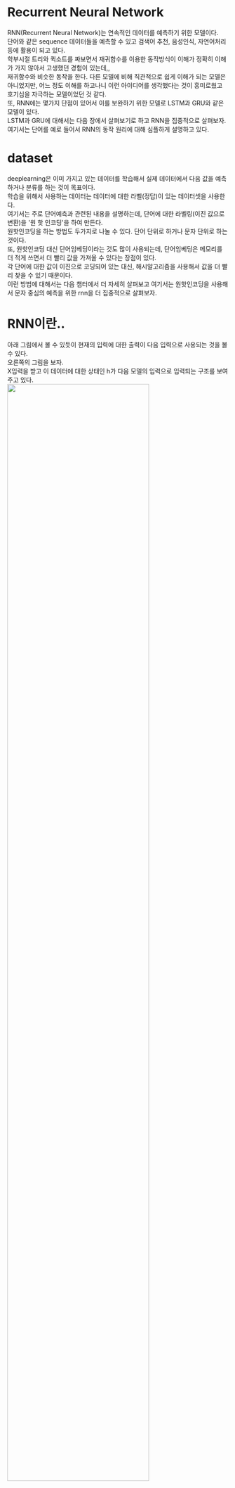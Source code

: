 # Recurrent Neural Network
RNN(Recurrent Neural Network)는 연속적인 데이터를 예측하기 위한 모델이다.  
단어와 같은 sequence 데이터들을 예측할 수 있고 검색어 추천, 음성인식, 자연어처리 등에 활용이 되고 있다.  
학부시절 트리와 퀵소트를 짜보면서 재귀함수를 이용한 동작방식이 이해가 정확히 이해가 가지 않아서 고생했던 경험이 있는데,,  
재귀함수와 비슷한 동작을 한다.
다른 모델에 비해 직관적으로 쉽게 이해가 되는 모델은 아니었지만, 어느 정도 이해를 하고나니 이런 아이디어를 생각했다는 것이 흥미로웠고 호기심을 자극하는 모델이었던 것 같다.  
또, RNN에는 몇가지 단점이 있어서 이를 보완하기 위한 모델로 LSTM과 GRU와 같은 모델이 있다.  
LSTM과 GRU에 대해서는 다음 장에서 살펴보기로 하고 RNN을 집중적으로 살펴보자.
여기서는 단어를 예로 들어서 RNN의 동작 원리에 대해 심플하게 설명하고 있다.  
  
# dataset
deeplearning은 이미 가지고 있는 데이터를 학습해서 실제 데이터에서 다음 값을 예측하거나 분류를 하는 것이 목표이다.  
학습을 위해서 사용하는 데이터는 데이터에 대한 라벨(정답)이 있는 데이터셋을 사용한다.  
여기서는 주로 단어예측과 관련된 내용을 설명하는데, 단어에 대한 라벨링(이진 값으로 변환)을 '원 핫 인코딩'을 하여 만든다.  
원핫인코딩을 하는 방법도 두가지로 나눌 수 있다. 단어 단위로 하거나 문자 단위로 하는 것이다.  
또, 원핫인코딩 대신 단어임베딩이라는 것도 많이 사용되는데, 단어임베딩은 메모리를 더 적게 쓰면서 더 빨리 값을 가져올 수 있다는 장점이 있다.  
각 단어에 대한 값이 이진으로 코딩되어 있는 대신, 해시알고리즘을 사용해서 값을 더 빨리 찾을 수 있기 때문이다.  
이런 방법에 대해서는 다음 챕터에서 더 자세히 살펴보고 여기서는 원핫인코딩을 사용해서 문자 중심의 예측을 위한 rnn을 더 집중적으로 살펴보자.  

# RNN이란..
아래 그림에서 볼 수 있듯이 현재의 입력에 대한 출력이 다음 입력으로 사용되는 것을 볼 수 있다.  
오른쪽의 그림을 보자.  
X입력을 받고 이 데이터에 대한 상태인 h가 다음 모델의 입력으로 입력되는 구조를 보여주고 있다.  
<img src="./img/rnn1.png" width="80%">  

## h에 대해 살펴보면..    
입력을 받을 때마다 상태에 해당하는 h가 갱신되는데, 이를 수식으로 살펴보면 아래 그림과 같다.  
h는 새롭게 갱신될 new state를 의미한다.  
fw라는 함수에 이전 h(state)와 현재 입력값이 입력되어서 현재의 h가 갱신되고 있다.  
fw란 weight값을 가진 어떤 함수를 의미하는데, 이 함수는 다음 그림에서 더 자세히 살펴보자.  
<img src="./img/rnn2.png" width="80%">  

## fw함수가 뭔지 더 자세히 보면..  
아래 수식을 보면 fw함수는 이전의 h(state)에 weight를 곱한 값과 x에 weight를 곱한 값을 activation함수(tanh함수)에 넣는 것을 볼 수 있다.  
tanh함수는 activation함수로 -1에서 1사이의 값을 가지고 기존의 sigmoid에 비해 vanishing gradient문제가 해결된 함수다.  
결국, 이 fw함수로 현재의 h함수를 업데이트되는 것이다.  
<img src="./img/rnn_fw.png" width="80%">  

## hidden layer
h는 상태를 의미하지만 rnn모델에서 hidden layer를 의미하기도 하는데,  
아래 그림들을 보면 매 step마다 입력에 대해 h(hidden layer)가 업데이트되는 것을 볼 수 있다.  
<img src="./img/rnn_hidden_layer0.png" width="50%">  
<img src="./img/rnn_hidden_layer1.png" width="50%">
<img src="./img/rnn_hidden_layer2.png" width="50%">
<img src="./img/rnn_hidden_layer3.png" width="50%">
<img src="./img/rnn_hidden_layer4.png" width="50%">  
  
## output layer
output layer에서는 hidden layer를 통해 나온 현재의 h값(state)에 weight값을 곱해서 outlayer의 값이 출력되게 된다.  
이 슬라이드 상에는 나오지 않았지만, 각 단어의 확률값을 출력하기 위해서 softmax를 activation function으로 사용한 것으로 보인다.  
<img src="./img/rnn_hidden_output_layer.png" width="80%">  

## rnn 모델의 종류
<img src="./img/rnn_models1.png" width="50%">  
<img src="./img/rnn_models2.png" width="50%">  
<img src="./img/rnn_models3.png" width="50%">  
<img src="./img/rnn_models4.png" width="50%">  
<img src="./img/rnn_models5.png" width="50%">  
  
## advanced rnn models
<img src="./img/rnn_advanced_models.png" width="50%">  
